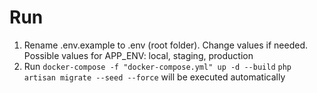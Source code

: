 # Run

1. Rename .env.example to .env (root folder). Change values if needed. Possible values for APP_ENV: local, staging, production
2. Run
`docker-compose -f "docker-compose.yml" up -d --build`
`php artisan migrate --seed --force` will be executed automatically
